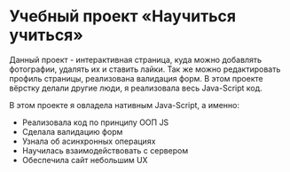 Учебный проект «Научиться учиться»
=============================
Данный проект - интерактивная страница, куда можно добавлять фотографии, удалять их и ставить лайки. Так же можно редактировать профиль страницы, реализована валидация форм.  В этом проекте вёрстку делали другие люди, я реализовала весь Java-Script код. 

В этом проекте я овладела нативным Java-Script, а именно:
- Реализовала код по принципу ООП JS
- Сделала валидацию форм
- Узнала об асинхронных операциях
- Научилась взаимодействовать с сервером
- Обеспечила сайт небольшим UX

